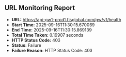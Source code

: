 ## URL Monitoring Report

- **URL:** https://api-gw1-prod1.fisglobal.com/gw/v1/health
- **Start Time:** 2025-09-16T11:30:15.670069
- **End Time:** 2025-09-16T11:30:15.869139
- **Total Time Taken:** 0.19907 seconds
- **HTTP Status Code:** 403
- **Status:** Failure
- **Failure Reason:** HTTP Status Code: 403

